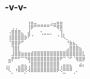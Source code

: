 # -v-v-

⠀⠀⠀⠀⠀⠀⠀⢠⣤⣀⠀⠀⠀⠀⢀⣀⣤⣤⠀⠀⠀⠀⠀⠀⠀
⠀⠀⢀⢀⠀⠀⠀⢸⡿⠛⠛⠛⠛⠛⠉⠛⢿⣿⠀⠀⠀⠀⠀⠀⠀
⠀⠠⣿⣿⣿⣄⠀⣼⠀⠀⠀⢂⣀⣀⡀⠀⠀⢹⡀⠀⠀⠀⠀⠀⠀
⠀⢸⣿⣿⣿⣿⡷⠋⠈⠀⠀⠀⠀⠀⠀⠀⠈⠘⠣⡀⠀⠀⠀⠀⠀
⠀⠈⣿⣿⡿⠋⠀⠀⠀⠀⠀⠀⠀⠀⠀⠀⠀⠀⠀⠘⣷⣦⡀⠀⠀
⠀⠀⢹⣿⡇⠀⠀⠀⠀⠀⠀⠀⠀⠀⠀⠀⠀⠀⠀⣠⣿⣿⣿⣦⠀
⠀⠀⣸⣿⣿⣶⣶⣶⣾⣿⣿⣿⣿⣿⣿⣿⣿⣿⣿⣿⣿⣿⣿⣿⣇
⠀⣤⡟⠛⠋⠉⠙⢿⣿⣿⣿⣿⣿⣿⣿⣿⣿⠟⠉⠈⠋⠈⢿⣿⡿
⢀⡉⠀⠀⣀⣤⣄⢈⣿⣿⣿⣿⣿⣿⣿⣿⣿⢀⣤⣤⣄⠀⠀⣴⡄
⠘⢇⠀⠰⣿⣿⢟⢼⣿⣿⣿⣿⣿⣿⣿⣿⡿⢜⠿⠿⠿⠀⡀⠀⠀
⠀⠀⠁⠀⠀⠀⠁⠀⠀⠀⠀⠀⠀⠀⠀⠀⠀⠀⠉⠀⠀⠈⠀⠀⠀
